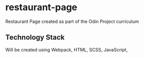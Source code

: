 # restaurant-page
Restaurant Page created as part of the Odin Project curriculum

## Technology Stack

Will be created using Webpack, HTML, SCSS, JavaScript,